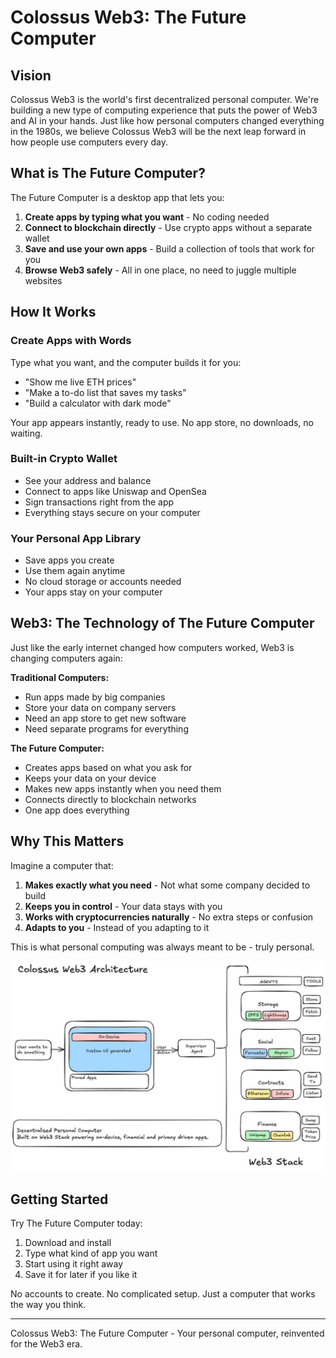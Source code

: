 # Colossus Web3: The Future Computer

## Vision

Colossus Web3 is the world's first decentralized personal computer. We're building a new type of computing experience that puts the power of Web3 and AI in your hands. Just like how personal computers changed everything in the 1980s, we believe Colossus Web3 will be the next leap forward in how people use computers every day.

## What is The Future Computer?

The Future Computer is a desktop app that lets you:
1. **Create apps by typing what you want** - No coding needed
2. **Connect to blockchain directly** - Use crypto apps without a separate wallet
3. **Save and use your own apps** - Build a collection of tools that work for you
4. **Browse Web3 safely** - All in one place, no need to juggle multiple websites

## How It Works

### Create Apps with Words
Type what you want, and the computer builds it for you:
- "Show me live ETH prices"
- "Make a to-do list that saves my tasks"
- "Build a calculator with dark mode"

Your app appears instantly, ready to use. No app store, no downloads, no waiting.

### Built-in Crypto Wallet
- See your address and balance
- Connect to apps like Uniswap and OpenSea
- Sign transactions right from the app
- Everything stays secure on your computer

### Your Personal App Library
- Save apps you create
- Use them again anytime
- No cloud storage or accounts needed
- Your apps stay on your computer

## Web3: The Technology of The Future Computer

Just like the early internet changed how computers worked, Web3 is changing computers again:

**Traditional Computers:**
- Run apps made by big companies
- Store your data on company servers
- Need an app store to get new software
- Need separate programs for everything

**The Future Computer:**
- Creates apps based on what you ask for
- Keeps your data on your device
- Makes new apps instantly when you need them
- Connects directly to blockchain networks
- One app does everything

## Why This Matters

Imagine a computer that:
1. **Makes exactly what you need** - Not what some company decided to build
2. **Keeps you in control** - Your data stays with you
3. **Works with cryptocurrencies naturally** - No extra steps or confusion
4. **Adapts to you** - Instead of you adapting to it

This is what personal computing was always meant to be - truly personal.

![](/architecture.jpeg)

## Getting Started

Try The Future Computer today:
1. Download and install
2. Type what kind of app you want
3. Start using it right away
4. Save it for later if you like it

No accounts to create. No complicated setup. Just a computer that works the way you think.

---

Colossus Web3: The Future Computer - Your personal computer, reinvented for the Web3 era.
